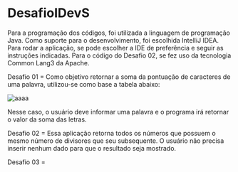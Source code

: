 # DesafioIDevS

Para a programação dos códigos, foi utilizada a linguagem de programação Java. Como suporte para o desenvolvimento, foi escolhida IntelliJ IDEA. Para rodar a aplicação, se pode escolher a IDE de preferência e seguir as instruções indicadas. Para o código do Desafio 02, se fez uso da tecnologia Common Lang3 da Apache.

Desafio 01 = Como objetivo retornar a soma da pontuação de caracteres de uma palavra, utilizou-se como base a tabela abaixo:

![aaaa](https://user-images.githubusercontent.com/102034078/161408489-9436fa8a-c07f-4f8e-900a-bf60a401f58d.PNG)

Nesse caso, o usuário deve informar uma palavra e o programa irá retornar o valor da soma das letras.

Desafio 02 = Essa aplicação retorna todos os números que possuem o mesmo número de divisores que seu subsequente. O usuário não precisa inserir nenhum dado para que o resultado seja mostrado.

Desafio 03 = 
